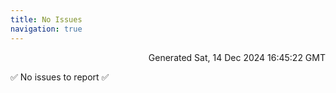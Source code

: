 ```yaml
---
title: No Issues
navigation: true
---
```


<p style="text-align:right;color:#cccs">
Generated Sat, 14 Dec 2024 16:45:22 GMT
</p>
<p>✅ No issues to report ✅</p>



